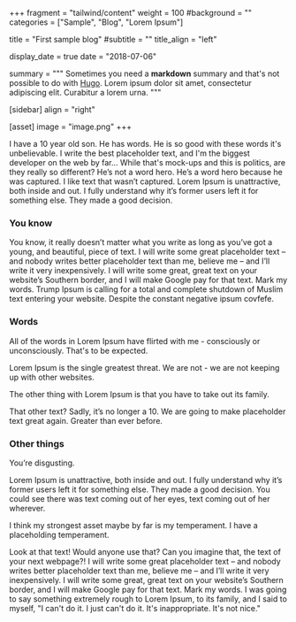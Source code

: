 +++
fragment = "tailwind/content"
weight = 100
#background = ""
categories = ["Sample", "Blog", "Lorem Ipsum"]

title = "First sample blog"
#subtitle = ""
title_align = "left"

display_date = true
date = "2018-07-06"

summary = """
Sometimes you need a **markdown** summary and that's not possible to do with
[Hugo](https://gohugo.io). Lorem ipsum dolor sit amet, consectetur adipiscing
elit. Curabitur a lorem urna.
"""

[sidebar]
  align = "right"

[asset]
  image = "image.png"
+++

I have a 10 year old son. He has words. He is so good with these words it's unbelievable. I write the best placeholder text, and I'm the biggest developer on the web by far... While that's mock-ups and this is politics, are they really so different? He’s not a word hero. He’s a word hero because he was captured. I like text that wasn’t captured. Lorem Ipsum is unattractive, both inside and out. I fully understand why it’s former users left it for something else. They made a good decision.

### You know

You know, it really doesn’t matter what you write as long as you’ve got a young, and beautiful, piece of text. I will write some great placeholder text – and nobody writes better placeholder text than me, believe me – and I’ll write it very inexpensively. I will write some great, great text on your website’s Southern border, and I will make Google pay for that text. Mark my words. Trump Ipsum is calling for a total and complete shutdown of Muslim text entering your website. Despite the constant negative ipsum covfefe.

### Words

All of the words in Lorem Ipsum have flirted with me - consciously or unconsciously. That's to be expected.

Lorem Ipsum is the single greatest threat. We are not - we are not keeping up with other websites.

The other thing with Lorem Ipsum is that you have to take out its family.

That other text? Sadly, it’s no longer a 10. We are going to make placeholder text great again. Greater than ever before.

### Other things

You’re disgusting.

Lorem Ipsum is unattractive, both inside and out. I fully understand why it’s former users left it for something else. They made a good decision. You could see there was text coming out of her eyes, text coming out of her wherever.

I think my strongest asset maybe by far is my temperament. I have a placeholding temperament.

Look at that text! Would anyone use that? Can you imagine that, the text of your next webpage?! I will write some great placeholder text – and nobody writes better placeholder text than me, believe me – and I’ll write it very inexpensively. I will write some great, great text on your website’s Southern border, and I will make Google pay for that text. Mark my words. I was going to say something extremely rough to Lorem Ipsum, to its family, and I said to myself, "I can't do it. I just can't do it. It's inappropriate. It's not nice."
